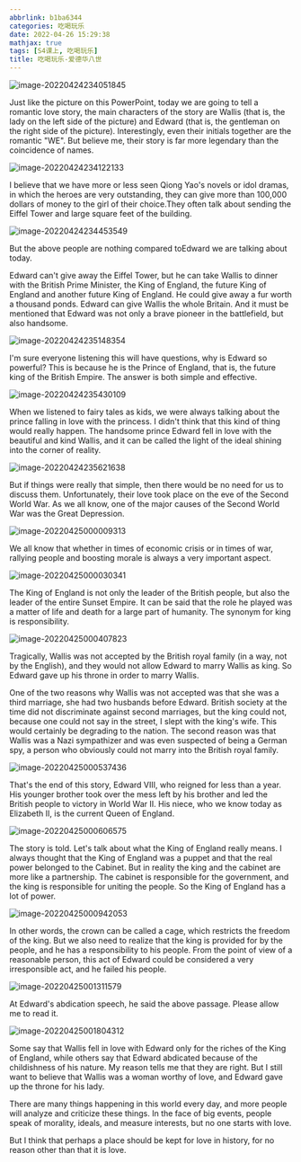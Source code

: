 ```yaml
---
abbrlink: b1ba6344
categories: 吃喝玩乐
date: 2022-04-26 15:29:38
mathjax: true
tags: [S4课上, 吃喝玩乐]
title: 吃喝玩乐-爱德华八世
---
```


![image-20220424234051845](吃喝玩乐-爱德华八世/image-20220424234051845.png)

Just like the picture on this PowerPoint, today we are going to tell a romantic love story, the main characters of the story are Wallis (that is, the lady on the left side of the picture) and Edward (that is, the gentleman on the right side of the picture). Interestingly, even their initials together are the romantic "WE". But believe me, their story is far more legendary than the coincidence of names.

![image-20220424234122133](吃喝玩乐-爱德华八世/image-20220424234122133.png)

I believe that we have more or less seen Qiong Yao's novels or idol dramas, in which the heroes are very outstanding, they can give more than 100,000 dollars of money to the girl of their choice.They often talk about sending the Eiffel Tower and large square feet of the building.

![image-20220424234453549](吃喝玩乐-爱德华八世/image-20220424234453549.png)

But the above people are nothing compared toEdward we are talking about today.

Edward can't give away the Eiffel Tower, but he can take Wallis to dinner with the British Prime Minister, the King of England, the future King of England and another future King of England. He could give away a fur worth a thousand ponds. Edward can give Wallis the whole Britain. And it must be mentioned that Edward was not only a brave pioneer in the battlefield, but also handsome.

![image-20220424235148354](吃喝玩乐-爱德华八世/image-20220424235148354.png)

I'm sure everyone listening this will have questions, why is Edward so powerful? This is because he is the Prince of England, that is, the future king of the British Empire. The answer is both simple and effective.

![image-20220424235430109](吃喝玩乐-爱德华八世/image-20220424235430109.png)

When we listened to fairy tales as kids, we were always talking about the prince falling in love with the princess. I didn't think that this kind of thing would really happen. The handsome prince Edward fell in love with the beautiful and kind Wallis, and it can be called the light of the ideal shining into the corner of reality.

![image-20220424235621638](吃喝玩乐-爱德华八世/image-20220424235621638.png)

But if things were really that simple, then there would be no need for us to discuss them. Unfortunately, their love took place on the eve of the Second World War. As we all know, one of the major causes of the Second World War was the Great Depression.

![image-20220425000009313](吃喝玩乐-爱德华八世/image-20220425000009313.png)

We all know that whether in times of economic crisis or in times of war, rallying people and boosting morale is always a very important aspect.

![image-20220425000030341](吃喝玩乐-爱德华八世/image-20220425000030341.png)

The King of England is not only the leader of the British people, but also the leader of the entire Sunset Empire. It can be said that the role he played was a matter of life and death for a large part of humanity. The synonym for king is responsibility.

![image-20220425000407823](吃喝玩乐-爱德华八世/image-20220425000407823.png)

Tragically, Wallis was not accepted by the British royal family (in a way, not by the English), and they would not allow Edward to marry Wallis as king. So Edward gave up his throne in order to marry Wallis.

One of the two reasons why Wallis was not accepted was that she was a third marriage, she had two husbands before Edward. British society at the time did not discriminate against second marriages, but the king could not, because one could not say in the street, I slept with the king's wife. This would certainly be degrading to the nation. The second reason was that Wallis was a Nazi sympathizer and was even suspected of being a German spy, a person who obviously could not marry into the British royal family.

![image-20220425000537436](吃喝玩乐-爱德华八世/image-20220425000537436.png)

That's the end of this story, Edward VIII, who reigned for less than a year. His younger brother took over the mess left by his brother and led the British people to victory in World War II. His niece, who we know today as Elizabeth II, is the current Queen of England.

![image-20220425000606575](吃喝玩乐-爱德华八世/image-20220425000606575.png)

The story is told. Let's talk about what the King of England really means. I always thought that the King of England was a puppet and that the real power belonged to the Cabinet. But in reality the king and the cabinet are more like a partnership. The cabinet is responsible for the government, and the king is responsible for uniting the people. So the King of England has a lot of power. 



![image-20220425000942053](吃喝玩乐-爱德华八世/image-20220425000942053.png)

In other words, the crown can be called a cage, which restricts the freedom of the king. But we also need to realize that the king is provided for by the people, and he has a responsibility to his people. From the point of view of a reasonable person, this act of Edward could be considered a very irresponsible act, and he failed his people.

![image-20220425001311579](吃喝玩乐-爱德华八世/image-20220425001311579.png)

At Edward's abdication speech, he said the above passage. Please allow me to read it.

![image-20220425001804312](吃喝玩乐-爱德华八世/image-20220425001804312.png)

Some say that Wallis fell in love with Edward only for the riches of the King of England, while others say that Edward abdicated because of the childishness of his nature. My reason tells me that they are right. But I still want to believe that Wallis was a woman worthy of love, and Edward gave up the throne for his lady. 

There are many things happening in this world every day, and more people will analyze and criticize these things. In the face of big events, people speak of morality, ideals, and measure interests, but no one starts with love. 

But I think that perhaps a place should be kept for love in history, for no reason other than that it is love.
